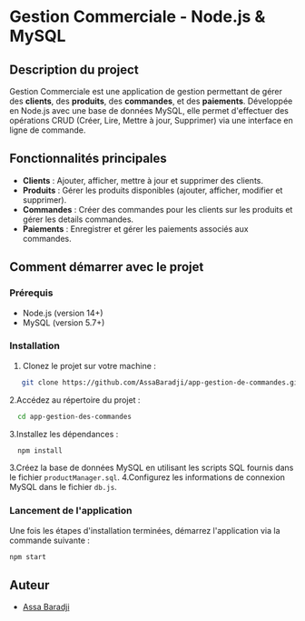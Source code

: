 # Gestion Commerciale - Node.js & MySQL

## Description du project

Gestion Commerciale est une application de gestion permettant de gérer des **clients**, des **produits**, des **commandes**, et des **paiements**. Développée en Node.js avec une base de données MySQL, elle permet d'effectuer des opérations CRUD (Créer, Lire, Mettre à jour, Supprimer) via une interface en ligne de commande.

## Fonctionnalités principales

- **Clients** : Ajouter, afficher, mettre à jour et supprimer des clients.
- **Produits** : Gérer les produits disponibles (ajouter, afficher, modifier et supprimer).
- **Commandes** : Créer des commandes pour les clients sur les produits et gérer les details commandes.
- **Paiements** : Enregistrer et gérer les paiements associés aux commandes.

## Comment démarrer avec le projet

### Prérequis

- Node.js (version 14+)
- MySQL (version 5.7+)

### Installation

1. Clonez le projet sur votre machine :

```bash
   git clone https://github.com/AssaBaradji/app-gestion-de-commandes.git
```

2.Accédez au répertoire du projet :

````bash
  cd app-gestion-des-commandes
````

3.Installez les dépendances :

```bash
  npm install
```

3.Créez la base de données MySQL en utilisant les scripts SQL fournis dans le fichier `productManager.sql`.
4.Configurez les informations de connexion MySQL dans le fichier `db.js`.

### Lancement de l'application

Une fois les étapes d'installation terminées, démarrez l'application via la commande suivante :

```bash
npm start
```

## Auteur

- [Assa Baradji](https://github.com/AssaBaradji)
